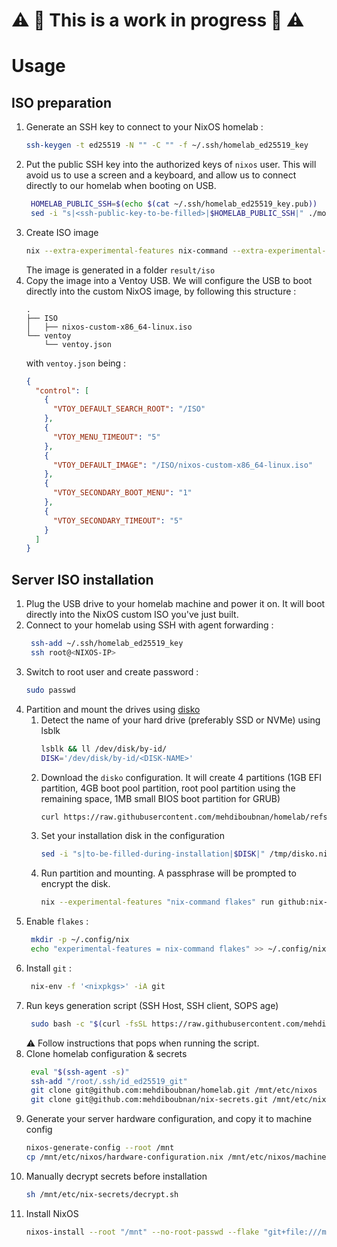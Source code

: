 # :warning: :construction: This is a work in progress :construction: :warning:

# Usage

## ISO preparation

1. Generate an SSH key to connect to your NixOS homelab :
   ```bash
   ssh-keygen -t ed25519 -N "" -C "" -f ~/.ssh/homelab_ed25519_key
   ```
2. Put the public SSH key into the authorized keys of `nixos` user. This will avoid us to use a
   screen and a keyboard, and allow us to connect directly to our homelab when booting on USB.
   ```bash
    HOMELAB_PUBLIC_SSH=$(echo $(cat ~/.ssh/homelab_ed25519_key.pub))
    sed -i "s|<ssh-public-key-to-be-filled>|$HOMELAB_PUBLIC_SSH|" ./modules/iso.nix
    ```
3. Create ISO image
    ```bash
    nix --extra-experimental-features nix-command --extra-experimental-features flakes build .#nixosConfigurations.IsoBuild.config.system.build.isoImage
    ```
   The image is generated in a folder `result/iso`
4. Copy the image into a Ventoy USB. We will configure the USB to boot directly into the custom
   NixOS image, by following this structure :
    ```
    .
    ├── ISO
    │   ├── nixos-custom-x86_64-linux.iso
    └── ventoy
        └── ventoy.json
    ```
   with `ventoy.json` being :
   ```json
   {
     "control": [
       {
         "VTOY_DEFAULT_SEARCH_ROOT": "/ISO"
       },
       {
         "VTOY_MENU_TIMEOUT": "5"
       },
       {
         "VTOY_DEFAULT_IMAGE": "/ISO/nixos-custom-x86_64-linux.iso"
       },
       {
         "VTOY_SECONDARY_BOOT_MENU": "1"
       },
       {
         "VTOY_SECONDARY_TIMEOUT": "5"
       }
     ]
   }
   ```

## Server ISO installation

1. Plug the USB drive to your homelab machine and power it on. It will boot directly into the NixOS
   custom ISO you've just built.
2. Connect to your homelab using SSH with agent forwarding :
   ```bash 
    ssh-add ~/.ssh/homelab_ed25519_key
    ssh root@<NIXOS-IP>
   ```
3. Switch to root user and create password :
    ```bash
    sudo passwd
    ```
4. Partition and mount the drives using [disko](https://github.com/nix-community/disko)
    1. Detect the name of your hard drive (preferably SSD or NVMe) using lsblk
        ```bash
        lsblk && ll /dev/disk/by-id/
        DISK='/dev/disk/by-id/<DISK-NAME>'
        ```
    2. Download the `disko` configuration. It will create 4 partitions (1GB EFI partition, 4GB boot
       pool partition, root pool partition using the remaining space, 1MB small BIOS boot partition
       for GRUB)
        ```bash
        curl https://raw.githubusercontent.com/mehdiboubnan/homelab/refs/heads/main/disko/default.nix -o /tmp/disko.nix
        ```
    3. Set your installation disk in the configuration
       ```bash
       sed -i "s|to-be-filled-during-installation|$DISK|" /tmp/disko.nix
       ```
    4. Run partition and mounting. A passphrase will be prompted to encrypt the disk.
       ```bash
       nix --experimental-features "nix-command flakes" run github:nix-community/disko -- -m destroy,format,mount /tmp/disko.nix
       ```
5. Enable `flakes` :
   ```bash
    mkdir -p ~/.config/nix
    echo "experimental-features = nix-command flakes" >> ~/.config/nix/nix.conf
   ```
6. Install `git` :
   ```bash
    nix-env -f '<nixpkgs>' -iA git
   ```
7. Run keys generation script (SSH Host, SSH client, SOPS age)
   ```bash
    sudo bash -c "$(curl -fsSL https://raw.githubusercontent.com/mehdiboubnan/homelab/refs/heads/main/scripts/generate_keys.sh)"
   ```
   :warning: Follow instructions that pops when running the script.
8. Clone homelab configuration & secrets
   ```bash
    eval "$(ssh-agent -s)"
    ssh-add "/root/.ssh/id_ed25519_git"
    git clone git@github.com:mehdiboubnan/homelab.git /mnt/etc/nixos
    git clone git@github.com:mehdiboubnan/nix-secrets.git /mnt/etc/nix-secrets
   ```
9. Generate your server hardware configuration, and copy it to machine config
    ```bash
    nixos-generate-config --root /mnt
    cp /mnt/etc/nixos/hardware-configuration.nix /mnt/etc/nixos/machines/<HOSTNAME>/
   ```
10. Manually decrypt secrets before installation
    ```bash
    sh /mnt/etc/nix-secrets/decrypt.sh
    ```
11. Install NixOS
     ```bash
     nixos-install --root "/mnt" --no-root-passwd --flake "git+file:///mnt/etc/nixos#<HOSTNAME>" --impure
     ```
